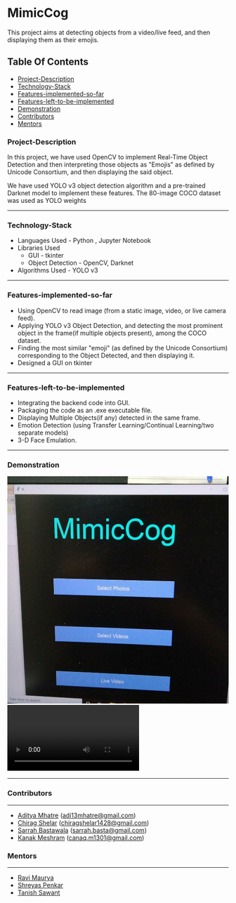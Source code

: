 # MimicCog

This project aims at detecting objects from a video/live feed, and then displaying them as their emojis. 
## Table Of Contents

- [Project-Description](#project-description)
- [Technology-Stack](#technology-stack)
- [Features-implemented-so-far](#features-implemented-so-far)
- [Features-left-to-be-implemented](#features-left-to-be-implemented)
- [Demonstration](#demonstration)
- [Contributors](#contributors)
- [Mentors](#mentors)
### Project-Description

In this project, we have used OpenCV to implement Real-Time Object Detection and then interpreting those objects as "Emojis" as defined by Unicode Consortium, and then displaying the said object.

We have used YOLO v3 object detection algorithm and a pre-trained Darknet model to implement these features. The 80-image COCO dataset was used as YOLO weights
___
### Technology-Stack

- Languages Used - Python , Jupyter Notebook
- Libraries Used 
  - GUI - tkinter 
  - Object Detection - OpenCV, Darknet
- Algorithms Used - YOLO v3
___

### Features-implemented-so-far
- Using OpenCV to read image (from a static image, video, or live camera feed).
- Applying YOLO v3 Object Detection, and detecting the most prominent object in the frame(if multiple objects present), among the COCO dataset.
- Finding the most similar "emoji" (as defined by the Unicode Consortium) corresponding to the Object Detected, and then displaying it.
- Designed a GUI on tkinter
___
### Features-left-to-be-implemented
- Integrating the backend code into GUI.
- Packaging the code as an .exe executable file.
- Displaying Multiple Objects(if any) detected in the same frame.
- Emotion Detection (using Transfer Learning/Continual Learning/two separate models)
- 3-D Face Emulation.
___
### Demonstration
![demo](https://github.com/Adi935/MimicCog/blob/b4199050655471ff8678b2c9a747290f1f453641/assets/demo2.jpeg)
![demovid](https://github.com/Adi935/MimicCog/blob/66e54b23420b360dd0a30ee0740b73cbeeb8f685/assets/demo.mp4)
___
### Contributors
___
- [Aditya Mhatre](https://github.com/Adi935) (adi13mhatre@gmail.com)
- [Chirag Shelar](https://github.com/Locoya) (chiragshelar1428@gmail.com)
- [Sarrah Bastawala](https://github.com/sarrah-basta) (sarrah.basta@gmail.com)
- [Kanak Meshram](https://github.com/kanakmeshram) (canaq.m1301@gmail.com)

### Mentors
___
- [Ravi Maurya](https://github.com/RaviMauryaHootowl)
- [Shreyas Penkar](https://github.com/Shreyas-Penkar)
- [Tanish Sawant](https://github.com/TanishSawant)

  
